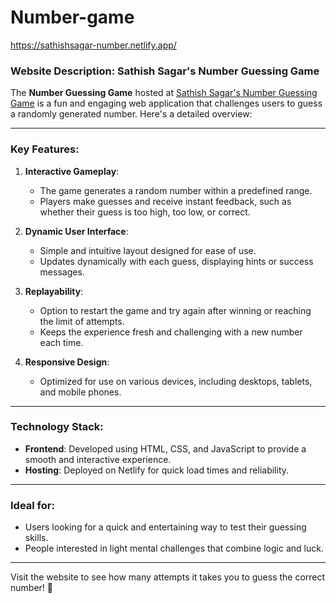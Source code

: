 # Number-game
https://sathishsagar-number.netlify.app/
### Website Description: Sathish Sagar's Number Guessing Game

The **Number Guessing Game** hosted at [Sathish Sagar's Number Guessing Game](https://sathishsagar-number.netlify.app/) is a fun and engaging web application that challenges users to guess a randomly generated number. Here's a detailed overview:

---

### Key Features:

1. **Interactive Gameplay**:
   - The game generates a random number within a predefined range.
   - Players make guesses and receive instant feedback, such as whether their guess is too high, too low, or correct.

2. **Dynamic User Interface**:
   - Simple and intuitive layout designed for ease of use.
   - Updates dynamically with each guess, displaying hints or success messages.

3. **Replayability**:
   - Option to restart the game and try again after winning or reaching the limit of attempts.
   - Keeps the experience fresh and challenging with a new number each time.

4. **Responsive Design**:
   - Optimized for use on various devices, including desktops, tablets, and mobile phones.

---

### Technology Stack:
- **Frontend**: Developed using HTML, CSS, and JavaScript to provide a smooth and interactive experience.
- **Hosting**: Deployed on Netlify for quick load times and reliability.

---

### Ideal for:
- Users looking for a quick and entertaining way to test their guessing skills.
- People interested in light mental challenges that combine logic and luck.

---

Visit the website to see how many attempts it takes you to guess the correct number! 🎯

